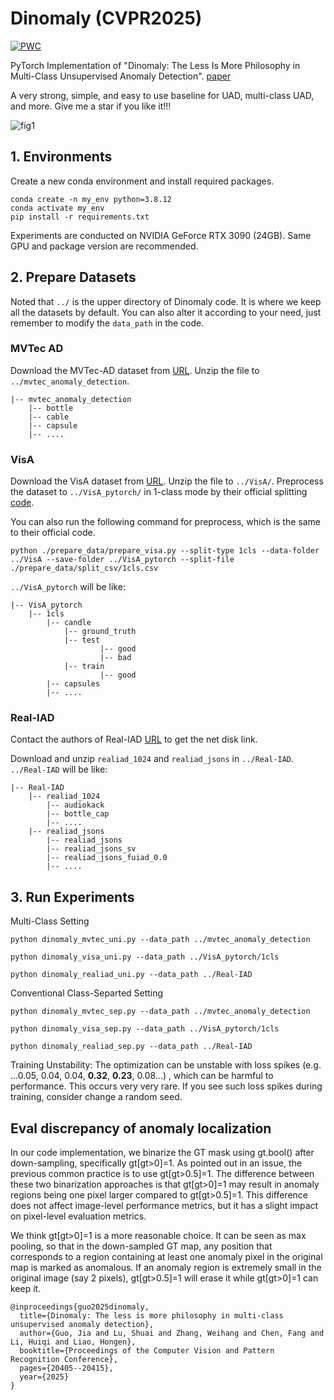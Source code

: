 # Dinomaly (CVPR2025)
[![PWC](https://img.shields.io/endpoint.svg?url=https://paperswithcode.com/badge/dinomaly-the-less-is-more-philosophy-in-multi/multi-class-anomaly-detection-on-mvtec-ad)](https://paperswithcode.com/sota/multi-class-anomaly-detection-on-mvtec-ad?p=dinomaly-the-less-is-more-philosophy-in-multi)


PyTorch Implementation of
"Dinomaly: The Less Is More Philosophy in Multi-Class Unsupervised Anomaly Detection".
[paper](https://arxiv.org/abs/2405.14325)

A very strong, simple, and easy to use baseline for UAD, multi-class UAD, and more. Give me a star if you like it!!!

![fig1](https://github.com/user-attachments/assets/0bb2e555-656f-4218-b93b-844b5894e429)


## 1. Environments

Create a new conda environment and install required packages.

```
conda create -n my_env python=3.8.12
conda activate my_env
pip install -r requirements.txt
```
Experiments are conducted on NVIDIA GeForce RTX 3090 (24GB). Same GPU and package version are recommended. 

## 2. Prepare Datasets
Noted that `../` is the upper directory of Dinomaly code. It is where we keep all the datasets by default.
You can also alter it according to your need, just remember to modify the `data_path` in the code. 

### MVTec AD

Download the MVTec-AD dataset from [URL](https://www.mvtec.com/company/research/datasets/mvtec-ad).
Unzip the file to `../mvtec_anomaly_detection`.
```
|-- mvtec_anomaly_detection
    |-- bottle
    |-- cable
    |-- capsule
    |-- ....
```


### VisA

Download the VisA dataset from [URL](https://github.com/amazon-science/spot-diff).
Unzip the file to `../VisA/`. Preprocess the dataset to `../VisA_pytorch/` in 1-class mode by their official splitting 
[code](https://github.com/amazon-science/spot-diff).

You can also run the following command for preprocess, which is the same to their official code.

```
python ./prepare_data/prepare_visa.py --split-type 1cls --data-folder ../VisA --save-folder ../VisA_pytorch --split-file ./prepare_data/split_csv/1cls.csv
```
`../VisA_pytorch` will be like:
```
|-- VisA_pytorch
    |-- 1cls
        |-- candle
            |-- ground_truth
            |-- test
                    |-- good
                    |-- bad
            |-- train
                    |-- good
        |-- capsules
        |-- ....
```
 
### Real-IAD
Contact the authors of Real-IAD [URL](https://realiad4ad.github.io/Real-IAD/) to get the net disk link.

Download and unzip `realiad_1024` and `realiad_jsons` in `../Real-IAD`.
`../Real-IAD` will be like:
```
|-- Real-IAD
    |-- realiad_1024
        |-- audiokack
        |-- bottle_cap
        |-- ....
    |-- realiad_jsons
        |-- realiad_jsons
        |-- realiad_jsons_sv
        |-- realiad_jsons_fuiad_0.0
        |-- ....
```

## 3. Run Experiments
Multi-Class Setting
```
python dinomaly_mvtec_uni.py --data_path ../mvtec_anomaly_detection
```
```
python dinomaly_visa_uni.py --data_path ../VisA_pytorch/1cls
```
```
python dinomaly_realiad_uni.py --data_path ../Real-IAD
```

Conventional Class-Separted Setting
```
python dinomaly_mvtec_sep.py --data_path ../mvtec_anomaly_detection
```
```
python dinomaly_visa_sep.py --data_path ../VisA_pytorch/1cls
```
```
python dinomaly_realiad_sep.py --data_path ../Real-IAD
```

Training Unstability: The optimization can be unstable with loss spikes (e.g. ...0.05, 0.04, 0.04, **0.32**, **0.23**, 0.08...)
, which can be harmful to performance. This occurs very very rare. If you see such loss spikes during training, consider change a random seed.

## Eval discrepancy of anomaly localization
In our code implementation, we binarize the GT mask using gt.bool() after down-sampling, specifically gt[gt>0]=1. As pointed out in an issue, the previous common practice is to use gt[gt>0.5]=1. 
The difference between these two binarization approaches is that gt[gt>0]=1 may result in anomaly regions being one pixel larger compared to gt[gt>0.5]=1. This difference does not affect image-level performance metrics, but it has a slight impact on pixel-level evaluation metrics. 

We think gt[gt>0]=1 is a more reasonable choice. It can be seen as max pooling, so that in the down-sampled GT map, any position that corresponds to a region containing at least one anomaly pixel in the original map is marked as anomalous. If an anomaly region is extremely small in the original image (say 2 pixels), gt[gt>0.5]=1 will erase it while gt[gt>0]=1 can keep it.

```
@inproceedings{guo2025dinomaly,
  title={Dinomaly: The less is more philosophy in multi-class unsupervised anomaly detection},
  author={Guo, Jia and Lu, Shuai and Zhang, Weihang and Chen, Fang and Li, Huiqi and Liao, Hongen},
  booktitle={Proceedings of the Computer Vision and Pattern Recognition Conference},
  pages={20405--20415},
  year={2025}
}

```

